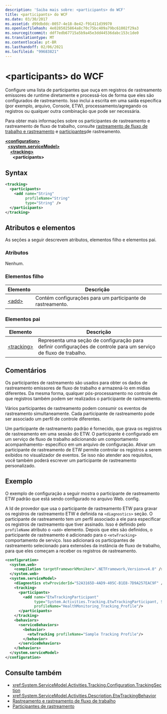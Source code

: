 ```yaml
---
description: 'Saiba mais sobre: <participants> do WCF'
title: <participants> do WCF
ms.date: 03/30/2017
ms.assetid: d99dbddc-0057-4e18-8e42-f91411d39970
ms.openlocfilehash: 4e0285025864a8c70c75bc409a79bc61002f29a3
ms.sourcegitcommit: ddf7edb67715a5b9a45e3dd44536dabc153c1de0
ms.translationtype: MT
ms.contentlocale: pt-BR
ms.lasthandoff: 02/06/2021
ms.locfileid: "99683821"
---
```

# <a name="participants-of-wcf"></a>\<participants> do WCF

Configure uma lista de participantes que ouça em registros de rastreamento emissores de runtime diretamente e processá-los de forma que eles são configurados de rastreamento. Isso inclui a escrita em uma saída específica (por exemplo, arquivo, Console, ETW), processamento/agregando os registros ou qualquer outra combinação que pode ser necessária.  
  
Para obter mais informações sobre os participantes de rastreamento e rastreamento de fluxo de trabalho, consulte [rastreamento de fluxo de trabalho e rastreamento](../../../windows-workflow-foundation/workflow-tracking-and-tracing.md) e [participantes](../../../windows-workflow-foundation/tracking-participants.md)de rastreamento.  
  
[**\<configuration>**](../configuration-element.md)\
&nbsp;&nbsp;[**\<system.serviceModel>**](system-servicemodel.md)\
&nbsp;&nbsp;&nbsp;&nbsp;[**\<tracking>**](tracking-of-wcf.md)  
&nbsp;&nbsp;&nbsp;&nbsp;&nbsp;&nbsp;**\<participants>**  
  
## <a name="syntax"></a>Syntax  
  
```xml  
<tracking>
  <participants>
    <add name="String"
         profileName="String"
         type="String" />
  </participants>
</tracking>
```  
  
## <a name="attributes-and-elements"></a>Atributos e elementos  

 As seções a seguir descrevem atributos, elementos filho e elementos pai.  
  
### <a name="attributes"></a>Atributos  

 Nenhum.  
  
### <a name="child-elements"></a>Elementos filho  
  
|Elemento|Descrição|  
|-------------|-----------------|  
|[\<add>](../windows-workflow-foundation/add-of-participants.md)|Contém configurações para um participante de rastreamento.|  
  
### <a name="parent-elements"></a>Elementos pai  
  
|Elemento|Descrição|  
|-------------|-----------------|  
|[\<tracking>](../windows-workflow-foundation/tracking.md)|Representa uma seção de configuração para definir configurações de controle para um serviço de fluxo de trabalho.|  
  
## <a name="remarks"></a>Comentários  

 Os participantes de rastreamento são usados para obter os dados de rastreamento emissores de fluxo de trabalho e armazená-lo em mídias diferentes. Da mesma forma, qualquer pós-processamento no controle de que registros também podem ser realizados o participante de rastreamento.  
  
 Vários participantes de rastreamento podem consumir os eventos de rastreamento simultaneamente. Cada participante de rastreamento pode ser associado um perfil de controle diferentes.  
  
 Um participante de rastreamento padrão é fornecido, que grava os registros de rastreamento em uma sessão do ETW. O participante é configurado em um serviço de fluxo de trabalho adicionando um comportamento acompanhamento- específico em um arquivo de configuração. Ativar um participante de rastreamento de ETW permite controlar os registros a serem exibidos no visualizador de eventos. Se isso não atender aos requisitos, você também poderá escrever um participante de rastreamento personalizado.  
  
## <a name="example"></a>Exemplo  

 O exemplo de configuração a seguir mostra o participante de rastreamento ETW padrão que está sendo configurado no arquivo Web. config.  
  
 A Id de provedor que usa o participante de rastreamento ETW para gravar os registros de rastreamento ETW é definida na `<diagnostics>` seção. O participante de rastreamento tem um perfil associado a ele para especificar os registros de rastreamento que tiver assinado. Isso é definido pelo `profileName` atributo o `<add>` elemento. Depois que eles são definidos, o participante de rastreamento é adicionado para o `<etwTracking>` comportamento de serviço. Isso adicionará os participantes de rastreamento selecionado para extensões da instância de fluxo de trabalho, para que eles começam a receber os registros de rastreamento.  
  
```xml  
<configuration>
  <system.web>
    <compilation targetFrameworkMoniker=".NETFramework,Version=v4.0" />
  </system.web>
  <system.serviceModel>
    <diagnostics etwProviderId="52A3165D-4AD9-405C-B1E8-7D9A257EAC9F" />
    <tracking>
      <participants>
        <add name="EtwTrackingParticipant"
             type="System.Activities.Tracking.EtwTrackingParticipant, System.Activities, Version=4.0.0.0, Culture=neutral, PublicKeyToken=31bf3856ad364e35"
             profileName="HealthMonitoring_Tracking_Profile"/>
      </participants>
    </tracking>
    <behaviors>
      <serviceBehaviors>
        <behavior>
          <etwTracking profileName="Sample Tracking Profile"/>
        </behavior>
      </serviceBehaviors>
    </behaviors>
  </system.serviceModel>
</configuration>
```  
  
## <a name="see-also"></a>Consulte também

- <xref:System.ServiceModel.Activities.Tracking.Configuration.TrackingSection>
- <xref:System.ServiceModel.Activities.Description.EtwTrackingBehavior>
- [Rastreamento e rastreamento de fluxo de trabalho](../../../windows-workflow-foundation/workflow-tracking-and-tracing.md)
- [Participantes de rastreamento](../../../windows-workflow-foundation/tracking-participants.md)
